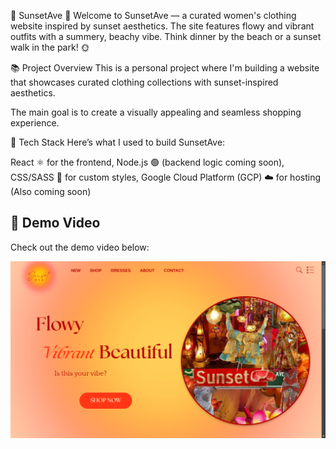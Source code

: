 🧡 SunsetAve
🌅 Welcome to SunsetAve — a curated women's clothing website inspired by sunset aesthetics. The site features flowy and vibrant outfits with a summery, beachy vibe. Think dinner by the beach or a sunset walk in the park! 🌞

📚 Project Overview
This is a personal project where I'm building a website that showcases curated clothing collections with sunset-inspired aesthetics.

The main goal is to create a visually appealing and seamless shopping experience.

🔧 Tech Stack
Here’s what I used to build SunsetAve:

React ⚛️ for the frontend,
Node.js 🟢 (backend logic coming soon),
CSS/SASS 🎨 for custom styles,
Google Cloud Platform (GCP) ☁️ for hosting (Also coming soon)

## 🎥 Demo Video

Check out the demo video below:

[![SunsetAve Demo](https://github.com/sunnydaze99/SunsetAve/blob/main/demo/SunsetAve-Thumbnail.png)](https://www.loom.com/share/e9d116291c434e5babd7e3df0f139166?sid=5cfa9e70-ab9d-407e-bc64-ecab1af71ea2)